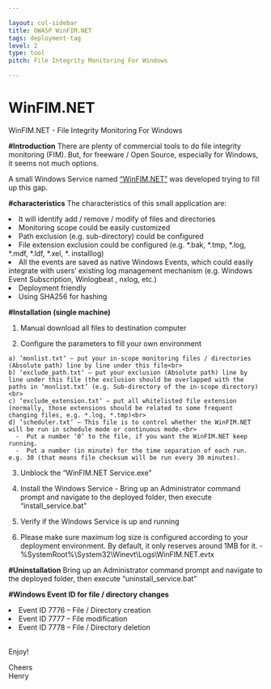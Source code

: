 ```yaml
---

layout: col-sidebar
title: OWASP WinFIM.NET
tags: deployment-tag
level: 2
type: tool
pitch: File Integrity Monitoring For Windows

---
```


# WinFIM.NET
WinFIM.NET - File Integrity Monitoring For Windows

<b>#Introduction</b>
There are plenty of commercial tools to do file integrity monitoring (FIM). But, for freeware / Open Source, especially for Windows, it seems not much options.

A small Windows Service named [“WinFIM.NET”](https://github.com/OWASP/www-project-winfim.net) was developed trying to fill up this gap.

<b>#characteristics</b>
The characteristics of this small application are:

<li>It will identify add / remove / modify of files and directories</li>
<li>Monitoring scope could be easily customized</li>
<li>Path exclusion (e.g. sub-directory) could be configured</li>
<li>File extension exclusion could be configured (e.g. *.bak, *.tmp, *.log, *.mdf, *.ldf, *.xel, *. installlog)</li>
<li>All the events are saved as native Windows Events, which could easily integrate with users’ existing log management mechanism (e.g. Windows Event Subscription, Winlogbeat , nxlog, etc.)</li>
<li>Deployment friendly</li>
<li>Using SHA256 for hashing</li>

<b>#Installation (single machine)</b>

  1) Manual download all files to destination computer
  
  2) Configure the parameters to fill your own environment
  
    a) ‘monlist.txt‘ – put your in-scope monitoring files / directories (Absolute path) line by line under this file<br>
    b) ‘exclude_path.txt‘ – put your exclusion (Absolute path) line by line under this file (the exclusion should be overlapped with the paths in ‘monlist.txt’ (e.g. Sub-directory of the in-scope directory)<br>
    c) ‘exclude_extension.txt‘ – put all whitelisted file extension (normally, those extensions should be related to some frequent changing files, e.g. *.log, *.tmp)<br>
    d) ‘scheduler.txt‘ – This file is to control whether the WinFIM.NET will be run in schedule mode or continuous mode.<br>
      -  Put a number ‘0’ to the file, if you want the WinFIM.NET keep running.
      -  Put a number (in minute) for the time separation of each run. e.g. 30 (that means file checksum will be run every 30 minutes).
      
  3) Unblock the “WinFIM.NET Service.exe”
  
  4) Install the Windows Service
    - Bring up an Administrator command prompt and navigate to the deployed folder, then execute “install_service.bat”
    
  5) Verify if the Windows Service is up and running
  
  6) Please make sure maximum log size is configured according to your deployment environment. By default, it only reserves around 1MB for it.
    - %SystemRoot%\System32\Winevt\Logs\WinFIM.NET.evtx
  
<b>#Uninstallation</b>
Bring up an Administrator command prompt and navigate to the deployed folder, then execute “uninstall_service.bat”


<b>#Windows Event ID for file / directory changes</b>
  <li>Event ID 7776 – File / Directory creation</li>
  <li>Event ID 7777 – File modification</li>
  <li>Event ID 7778 – File / Directory deletion</li>
  
 <br>Enjoy!
 
 Cheers<br>
 Henry
